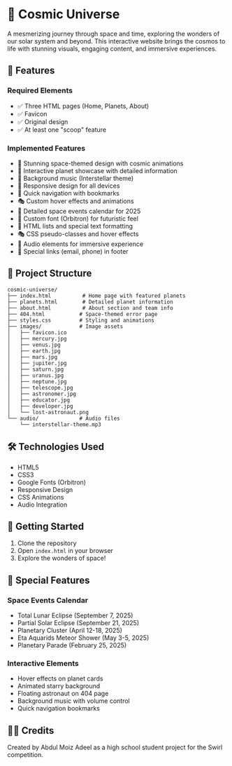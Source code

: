 # 🌌 Cosmic Universe

A mesmerizing journey through space and time, exploring the wonders of our solar system and beyond. This interactive website brings the cosmos to life with stunning visuals, engaging content, and immersive experiences.

## 🌟 Features

### Required Elements
- ✅ Three HTML pages (Home, Planets, About)
- ✅ Favicon
- ✅ Original design
- ✅ At least one "scoop" feature

### Implemented Features
- 🎨 Stunning space-themed design with cosmic animations
- 🌠 Interactive planet showcase with detailed information
- 🎵 Background music (Interstellar theme)
- 📱 Responsive design for all devices
- 🎯 Quick navigation with bookmarks
- 🎭 Custom hover effects and animations
- 📝 Detailed space events calendar for 2025
- 🎨 Custom font (Orbitron) for futuristic feel
- 🎯 HTML lists and special text formatting
- 🎭 CSS pseudo-classes and hover effects
- 🎵 Audio elements for immersive experience
- 📧 Special links (email, phone) in footer

## 🚀 Project Structure

```
cosmic-universe/
├── index.html          # Home page with featured planets
├── planets.html        # Detailed planet information
├── about.html          # About section and team info
├── 404.html           # Space-themed error page
├── styles.css         # Styling and animations
├── images/            # Image assets
│   ├── favicon.ico
│   ├── mercury.jpg
│   ├── venus.jpg
│   ├── earth.jpg
│   ├── mars.jpg
│   ├── jupiter.jpg
│   ├── saturn.jpg
│   ├── uranus.jpg
│   ├── neptune.jpg
│   ├── telescope.jpg
│   ├── astronomer.jpg
│   ├── educator.jpg
│   ├── developer.jpg
│   └── lost-astronaut.png
└── audio/             # Audio files
    └── interstellar-theme.mp3
```

## 🛠️ Technologies Used

- HTML5
- CSS3
- Google Fonts (Orbitron)
- Responsive Design
- CSS Animations
- Audio Integration

## 🚀 Getting Started

1. Clone the repository
2. Open `index.html` in your browser
3. Explore the wonders of space!

## 🌟 Special Features

### Space Events Calendar
- Total Lunar Eclipse (September 7, 2025)
- Partial Solar Eclipse (September 21, 2025)
- Planetary Cluster (April 12-18, 2025)
- Eta Aquarids Meteor Shower (May 3-5, 2025)
- Planetary Parade (February 25, 2025)

### Interactive Elements
- Hover effects on planet cards
- Animated starry background
- Floating astronaut on 404 page
- Background music with volume control
- Quick navigation bookmarks

## 👨‍💻 Credits

Created by Abdul Moiz Adeel as a high school student project for the Swirl competition.

